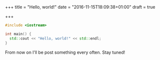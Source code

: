 +++
title = "Hello, world!"
date = "2016-11-15T18:09:38+01:00"
draft = true

+++

```c++
#include <iostream>

int main() {
  std::cout << "Hello, world!" << std::endl;
}
```

From now on I'll be post something every often. Stay tuned!

